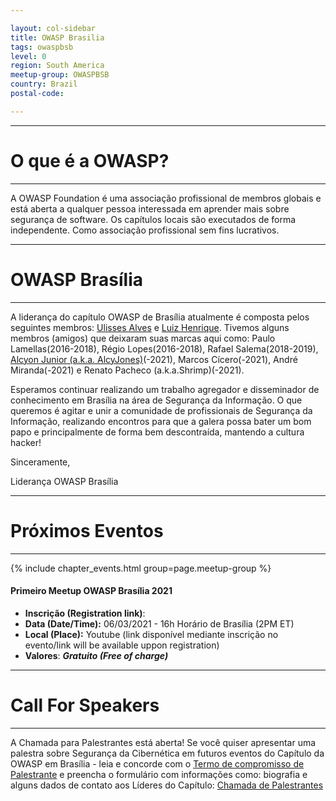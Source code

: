 ```yaml
---

layout: col-sidebar
title: OWASP Brasilia
tags: owaspbsb
level: 0
region: South America
meetup-group: OWASPBSB
country: Brazil
postal-code: 

---
```


---------------------
# O que é a OWASP?
---------------------
A OWASP Foundation é uma associação profissional de membros globais e está aberta a qualquer pessoa interessada em aprender mais sobre segurança de software. Os capítulos locais são executados de forma independente. Como associação profissional sem fins lucrativos. 


---------------------
# OWASP Brasília
---------------------
A liderança do capítulo OWASP de Brasília atualmente é composta pelos seguintes membros: [Ulisses Alves](https://www.linkedin.com/in/ulissesalvesdias/) e [Luiz Henrique](https://www.linkedin.com/in/lhenriquefc/). Tivemos alguns membros (amigos) que deixaram suas marcas aqui como: Paulo Lamellas(2016-2018), Régio Lopes(2016-2018), Rafael Salema(2018-2019), [Alcyon Junior (a.k.a. AlcyJones)](https://www.linkedin.com/in/alcyon/)(-2021), Marcos Cícero(-2021), André Miranda(-2021) e Renato Pacheco (a.k.a.Shrimp)(-2021).

Esperamos continuar realizando um trabalho agregador e disseminador de conhecimento em Brasília na área de Segurança da Informação. O que queremos é agitar e unir a comunidade de profissionais de Segurança da Informação, realizando encontros para que a galera possa bater um bom papo e principalmente de forma bem descontraída, mantendo a cultura hacker! 

Sinceramente,
 
Liderança OWASP Brasília


---------------------
# Próximos Eventos
---------------------

{% include chapter_events.html group=page.meetup-group %}

#### Primeiro Meetup OWASP Brasília 2021
  - **Inscrição (Registration link)**:
    <SOON>
  - **Data (Date/Time):** 06/03/2021 - 16h Horário de Brasília (2PM ET)
  - **Local (Place):** Youtube (link disponível mediante inscrição no evento/link will be available uppon registration)
  - **Valores**: ***Gratuito (Free of charge)***
  
---------------------
# Call For Speakers
---------------------
A Chamada para Palestrantes está aberta! Se você quiser apresentar uma palestra sobre Segurança da Cibernética em futuros eventos do Capítulo da OWASP em Brasília - leia e concorde com o [Termo de compromisso de Palestrante](https://www.owasp.org/index.php/Speaker_Agreement) e preencha o formulário com informações como: biografia e alguns dados de contato aos Líderes do Capítulo: [Chamada de Palestrantes](https://forms.gle/EMryddqVTmPGUYm58)
